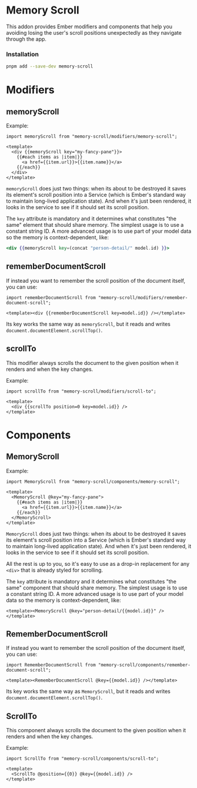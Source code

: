 # Memory Scroll

This addon provides Ember modifiers and components that help you avoiding losing
the user's scroll positions unexpectedly as they navigate through the app.

### Installation

```sh
pnpm add --save-dev memory-scroll
```

# Modifiers

## memoryScroll

Example:

```glimmer-ts
import memoryScroll from "memory-scroll/modifiers/memory-scroll";

<template>
  <div {{memoryScroll key="my-fancy-pane"}}>
    {{#each items as |item|}}
      <a href={{item.url}}>{{item.name}}</a>
    {{/each}}
  </div>
</template>
```

`memoryScroll` does just two things: when its about to be
destroyed it saves its element's scroll position into a Service (which
is Ember's standard way to maintain long-lived application state). And
when it's just been rendered, it looks in the service to see if it
should set its scroll position.

The `key` attribute is mandatory and it determines what constitutes
"the same" element that should share memory. The simplest usage is
to use a constant string ID. A more advanced usage is to use part of
your model data so the memory is context-dependent, like:

```hbs
<div {{memoryScroll key=(concat "person-detail/" model.id) }}>
```

## rememberDocumentScroll

If instead you want to remember the scroll position of the document itself, you can use:

```glimmer-ts
import rememberDocumentScroll from "memory-scroll/modifiers/remember-document-scroll";

<template><div {{rememberDocumentScroll key=model.id}} /></template>
```

Its key works the same way as `memoryScroll`, but it reads and writes `document.documentElement.scrollTop()`.

## scrollTo

This modifier always scrolls the document to the given position when it renders and when the key changes.

Example:

```glimmer-ts
import scrollTo from "memory-scroll/modifiers/scroll-to";

<template>
  <div {{scrollTo position=0 key=model.id}} />
</template>
```

# Components

## MemoryScroll

Example:

```glimmer-ts
import MemoryScroll from "memory-scroll/components/memory-scroll";

<template>
  <MemoryScroll @key="my-fancy-pane">
    {{#each items as |item|}}
      <a href={{item.url}}>{{item.name}}</a>
    {{/each}}
  </MemoryScroll>
</template>
```

`MemoryScroll` does just two things: when its about to be
destroyed it saves its element's scroll position into a Service (which
is Ember's standard way to maintain long-lived application state). And
when it's just been rendered, it looks in the service to see if it
should set its scroll position.

All the rest is up to you, so it's easy to use as a drop-in
replacement for any `<div>` that is already styled for scrolling.

The `key` attribute is mandatory and it determines what constitutes
"the same" component that should share memory. The simplest usage is
to use a constant string ID. A more advanced usage is to use part of
your model data so the memory is context-dependent, like:

```glimmer-ts
<template><MemoryScroll @key="person-detail/{{model.id}}" /></template>
```

## RememberDocumentScroll

If instead you want to remember the scroll position of the document itself, you can use:

```glimmer-ts
import RememberDocumentScroll from "memory-scroll/components/remember-document-scroll";

<template><RememberDocumentScroll @key={{model.id}} /></template>
```

Its key works the same way as `MemoryScroll`, but it reads and writes `document.documentElement.scrollTop()`.

## ScrollTo

This component always scrolls the document to the given position when it renders and when the key changes.

Example:

```glimmer-ts
import ScrollTo from "memory-scroll/components/scroll-to";

<template>
  <ScrollTo @position={{0}} @key={{model.id}} />
</template>
```

